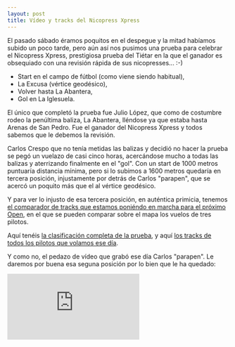 ```yaml
---
layout: post
title: Vídeo y tracks del Nicopress Xpress
---
```


El pasado sábado éramos poquitos en el despegue y la mitad habíamos subido un poco tarde, pero aún así nos pusimos una prueba para celebrar el Nicopress Xpress, prestigiosa prueba del Tiétar en la que el ganador es obsequiado con una revisión rápida de sus nicopresses... :-)

- Start en el campo de fútbol (como viene siendo habitual),
- La Excusa (vértice geodésico),
- Volver hasta La Abantera,
- Gol en La Iglesuela.

El único que completó la prueba fue Julio López, que como de costumbre rodeo la penúltima baliza, La Abantera, lléndose ya que estaba hasta Arenas de San Pedro. Fue el ganador del Nicopress Xpress y todos sabemos que le debemos la revisión.

Carlos Crespo que no tenía metidas las balizas y decidió no hacer la prueba se pegó un vuelazo de casi cinco horas, acercándose mucho a todas las balizas y aterrizando finalmente en el "gol". Con un start de 1000 metros puntuaría distancia mínima, pero si lo subimos a 1600 metros quedaría en tercera posición, injustamente por detrás de Carlos "parapen", que se acercó un poquito más que el al vértice geodésico.

Y para ver lo injusto de esa tercera posición, en auténtica primicia, tenemos <a target="_blank" href="tracks/2012/nicopress_express.html">el comparador de tracks que estamos poniéndo en marcha para el próximo Open</a>, en el que se pueden comparar sobre el mapa los vuelos de tres pilotos.

Aquí tenéis <a target="_blank" href="resultados/2012/nicopress_express.html" title="Pincha para ver la clasificación">la clasificación completa de la prueba</a>, y aquí <a target="_blank" href="tracks/2012/nicopress_express.zip" title="Pincha para bajarte todos los tracks">los tracks de todos los pilotos que volamos ese día</a>.

Y como no, el pedazo de vídeo que grabó ese día Carlos "parapen". Le daremos por buena esa seguna posición por lo bien que le ha quedado:

<iframe src="http://www.youtube.com/embed/qKLz2PFyyVs" frameborder="0" allowfullscreen="allowfullscreen">
</iframe>

